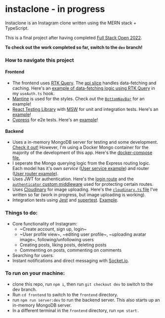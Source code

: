 # instaclone - in progress

Instaclone is an Instagram clone written using the MERN stack + TypeScript.

This is a final project after having completed [Full Stack Open 2022](https://fullstackopen.com/).

<strong>To check out the work completed so far, switch to the `dev` branch!</strong>

### How to navigate this project
#### Frontend
- The frontend uses [RTK Query](https://redux-toolkit.js.org/rtk-query/overview). The [api slice](https://github.com/lyncasterc/instaclone/blob/dev/frontend/src/app/apiSlice.ts)
handles data-fetching and caching. Here's an [example of data-fetching logic using RTK Query](https://github.com/lyncasterc/instaclone/blob/dev/frontend/src/common/hooks/useAuth.ts) in my `useAuth.ts` hook.
- [Mantine](https://mantine.dev/) is used for the styles. Check out the [`BottomNavBar`](https://github.com/lyncasterc/instaclone/tree/dev/frontend/src/common/components/BottomNavBar) for an example!
- [React Testing Library](https://testing-library.com/docs/react-testing-library/intro/) with [MSW](https://mswjs.io/) for unit and integration tests. Here's an [example](https://github.com/lyncasterc/instaclone/blob/dev/frontend/src/test/int/login.test.tsx)!
- [Cypress](https://docs.cypress.io/) for e2e tests. Here's an [example](https://github.com/lyncasterc/instaclone/blob/dev/frontend/cypress/integration/navbar.spec.ts)!

#### Backend
- Uses a in-memory MongoDB server for testing and some development. [Check it out!](https://github.com/lyncasterc/instaclone/blob/dev/backend/src/mongo/test-mongodb.ts) However, I'm using a Docker Mongo container for the majority of the development of this app. Here's the [docker-compose file.](https://github.com/lyncasterc/instaclone/blob/dev/backend/docker-compose.dev.yml)
- I seperate the Mongo querying logic from the Express routing logic. Each model has it's own _service_ ([User service example](https://github.com/lyncasterc/instaclone/blob/dev/backend/src/services/user-service.ts)) and router ([User router example](https://github.com/lyncasterc/instaclone/blob/dev/backend/src/routes/users.ts)).
- Uses JWT for authentication. Here's the [login route](https://github.com/lyncasterc/instaclone/blob/dev/backend/src/routes/login.ts) and the [`authenticator` custom middleware](https://github.com/lyncasterc/instaclone/blob/dev/backend/src/utils/middleware.ts) used for protecting certain routes.
- Uses [Cloudinary](https://cloudinary.com/documentation) for image uploading. Here's the [`cloudinary.ts` file](https://github.com/lyncasterc/instaclone/blob/dev/backend/src/utils/cloudinary.ts) I've written so far (work in progress, but image uploading is working).
- Integration tests using [Jest](https://jestjs.io/) and [supertest](https://github.com/visionmedia/supertest). [Example](https://github.com/lyncasterc/instaclone/blob/dev/backend/test/login-api.test.ts).

### Things to do:
- Core functionality of Instagram: 
  - ~Create account, sign up, login~
  - ~User profile view~, ~editing user profile~, ~uploading avatar image~, following/unfollowing users
  - Creating posts, liking posts, deleting posts
  - Commenting on posts, commenting on comments
- Searching for users.
- Instant notifications and direct messaging with [Socket.io](https://socket.io/get-started/).
### To run on your machine:
- clone this repo, run `npm i`, then run `git checkout dev` to switch to the dev branch.
- Run `cd frontend` to switch to the `frontend` directory.
- run `npm run server:dev` to run the backend server. This also starts up an in-memory MongoDB server.
- In a different terminal in the `frontend` directory, run `npm start.` 



